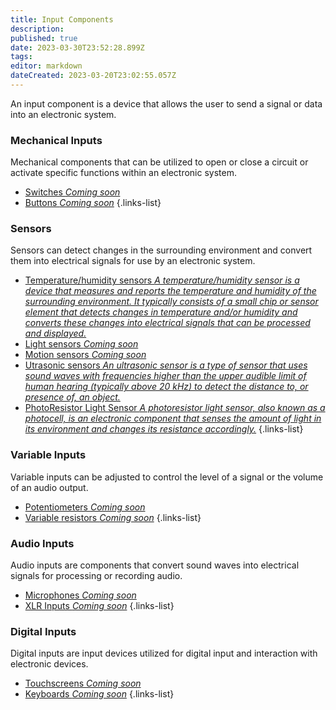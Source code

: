```yaml
---
title: Input Components
description: 
published: true
date: 2023-03-30T23:52:28.899Z
tags: 
editor: markdown
dateCreated: 2023-03-20T23:02:55.057Z
---
```


An input component is a device that allows the user to send a signal or data into an electronic system.


### Mechanical Inputs
Mechanical components that can be utilized to open or close a circuit or activate specific functions within an electronic system.

- [Switches *Coming soon*](/home/input/switches)
- [Buttons *Coming soon*](/home/input/buttons)
{.links-list}

### Sensors
Sensors can detect changes in the surrounding environment and convert them into electrical signals for use by an electronic system.

- [Temperature/humidity sensors *A temperature/humidity sensor is a device that measures and reports the temperature and humidity of the surrounding environment. It typically consists of a small chip or sensor element that detects changes in temperature and/or humidity and converts these changes into electrical signals that can be processed and displayed.*](/home/input/temperaturesensors)
- [Light sensors *Coming soon*](/home/input/lightsensors)
- [Motion sensors *Coming soon*](/home/input/motionsensors)
- [Utrasonic sensors *An ultrasonic sensor is a type of sensor that uses sound waves with frequencies higher than the upper audible limit of human hearing (typically above 20 kHz) to detect the distance to, or presence of, an object.*](/home/input/utrasonicsensors)
- [PhotoResistor Light Sensor *A photoresistor light sensor, also known as a photocell, is an electronic component that senses the amount of light in its environment and changes its resistance accordingly.*](/home/input/photoresistor)
{.links-list}


### Variable Inputs
Variable inputs can be adjusted to control the level of a signal or the volume of an audio output.

- [Potentiometers *Coming soon*](/home/input/potentiometers)
- [Variable resistors *Coming soon*](/home/input/variableresistors)
{.links-list}


### Audio Inputs
Audio inputs are components that convert sound waves into electrical signals for processing or recording audio.

- [Microphones *Coming soon*](/home/input/microphones)
- [XLR Inputs *Coming soon*](/home/input/xlrinputs)
{.links-list}


### Digital Inputs
Digital inputs are input devices utilized for digital input and interaction with electronic devices. 

- [Touchscreens *Coming soon*](/home/input/touchscreens)
- [Keyboards *Coming soon*](/home/input/keyboards)
{.links-list}

